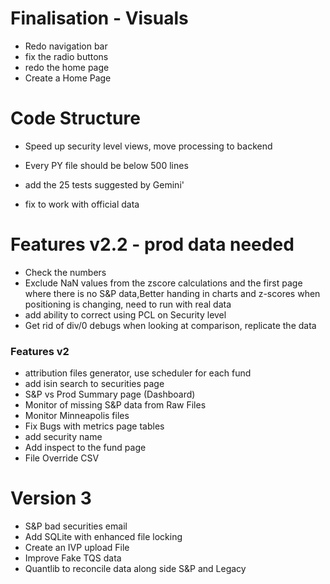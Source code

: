 # Finalisation - Visuals

- Redo navigation bar
- fix the radio buttons 
- redo the home page
- Create a Home Page


# Code Structure
- Speed up security level views, move processing to backend

- Every PY file should be below 500 lines
- add the 25  tests suggested by Gemini'
- fix to work with official data

# Features v2.2 - prod data needed
- Check the numbers 
- Exclude NaN values from the zscore calculations and the first page where there is no S&P data,Better handing in charts and z-scores when positioning is changing, need to run with real data 
- add ability to correct using PCL on Security level
- Get rid of div/0 debugs when looking at comparison, replicate the data


### Features v2
- attribution files generator, use scheduler for each fund
- add isin search to securities page
- S&P vs Prod Summary page (Dashboard)
- Monitor of missing S&P data from Raw Files
- Monitor Minneapolis files
- Fix Bugs with metrics page tables
- add security name
- Add inspect to the fund page
- File Override CSV


# Version 3
- S&P bad securities email 
- Add SQLite with enhanced file locking
- Create an IVP upload File
- Improve Fake TQS data
- Quantlib to reconcile data along side S&P and Legacy



















